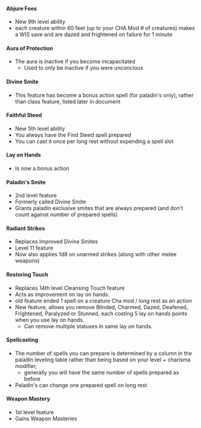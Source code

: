 #### Abjure Foes
* New 9th level ability
* each creature within 60 feet (up to your CHA Mod # of creatures) makes a WIS save and are dazed and frightened on failure for 1 minute

#### Aura of Protection
* The aura is inactive if you become incapacitated
    * Used to only be inactive if you were unconcious

#### Divine Smite
* This feature has become a bonus action spell (for paladin's only), rather than class feature, listed later in document

#### Faithful Steed
* New 5th level ability
* You always have the Find Steed spell prepared
* You can cast it once per long rest without expending a spell slot

#### Lay on Hands
* Is now a bonus action

#### Paladin's Smite
* 2nd level feature
* Formerly called Divine Smite
* Grants paladin exclusive smites that are always prepared (and don't count against number of prepared spells)

#### Radiant Strikes
* Replaces Improved Divine Smites
* Level 11 feature
* Now also applies 1d8 on unarmed strikes (along with other melee weapons)

#### Restoring Touch
* Replaces 14th level Cleansing Touch feature
* Acts as improvement on lay on hands.
* old feature ended 1 spell on a creature Cha mod / long rest as an action
* New feature, allows you remove Blinded, Charmed, Dazed, Deafened, Frightened, Paralyzed or Stunned, each costing 5 lay on hands points when you use lay on hands.
    * Can remove multiple statuses in same lay on hands.

#### Spellcasting
* The number of spells you can prepare is determined by a column in the paladin leveling table rather than being based on your level + charisma modifier, 
    * generally you will have the same number of spells prepared as before
* Paladin's can change one prepared spell on long rest

#### Weapon Mastery
* 1st level feature
* Gains Weapon Masteries